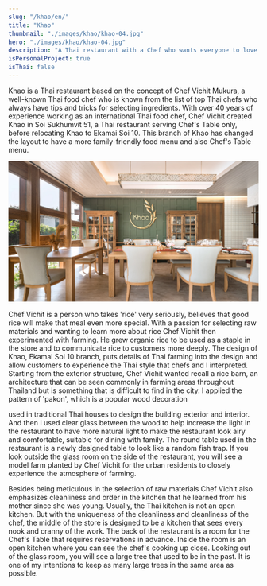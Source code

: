 ```yaml
---
slug: "/khao/en/"
title: "Khao"
thumbnail: "./images/khao/khao-04.jpg"
hero: "./images/khao/khao-04.jpg"
description: "A Thai restaurant with a Chef who wants everyone to love rice."
isPersonalProject: true
isThai: false
---
```


Khao is a Thai restaurant based on the concept of Chef Vichit Mukura, a
well-known Thai food chef who is known from the list of top Thai chefs
who always have tips and tricks for selecting ingredients. With over 40
years of experience working as an international Thai food chef, Chef
Vichit created Khao in Soi Sukhumvit 51, a Thai restaurant serving
Chef&#39;s Table only, before relocating Khao to Ekamai Soi 10. This branch
of Khao has changed the layout to have a more family-friendly food
menu and also Chef&#39;s Table menu.

![Khao](./images/khao/khao-04.jpg)

Chef Vichit is a person who takes &#39;rice&#39; very seriously, believes that good
rice will make that meal even more special. With a passion for selecting
raw materials and wanting to learn more about rice Chef Vichit then
experimented with farming. He grew organic rice to be used as a staple
in the store and to communicate rice to customers more deeply. The
design of Khao, Ekamai Soi 10 branch, puts details of Thai farming into
the design and allow customers to experience the Thai style that chefs
and I interpreted. Starting from the exterior structure, Chef Vichit wanted
recall a rice barn, an architecture that can be seen commonly in farming
areas throughout Thailand but is something that is difficult to find in the
city. I applied the pattern of &#39;pakon&#39;, which is a popular wood decoration

used in traditional Thai houses to design the building exterior and
interior. And then I used clear glass between the wood to help increase
the light in the restaurant to have more natural light to make the
restaurant look airy and comfortable, suitable for dining with family. The
round table used in the restaurant is a newly designed table to look like
a random fish trap. If you look outside the glass room on the side of the
restaurant, you will see a model farm planted by Chef Vichit for the
urban residents to closely experience the atmosphere of farming.

Besides being meticulous in the selection of raw materials Chef Vichit
also emphasizes cleanliness and order in the kitchen that he learned
from his mother since she was young. Usually, the Thai kitchen is not an
open kitchen. But with the uniqueness of the cleanliness and cleanliness
of the chef, the middle of the store is designed to be a kitchen that sees
every nook and cranny of the work. The back of the restaurant is a room
for the Chef&#39;s Table that requires reservations in advance. Inside the
room is an open kitchen where you can see the chef&#39;s cooking up close.
Looking out of the glass room, you will see a large tree that used to be in
the past. It is one of my intentions to keep as many large trees in the
same area as possible.
